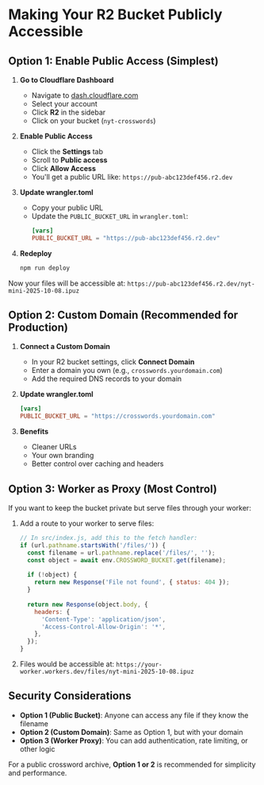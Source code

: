 # Making Your R2 Bucket Publicly Accessible

## Option 1: Enable Public Access (Simplest)

1. **Go to Cloudflare Dashboard**
   - Navigate to [dash.cloudflare.com](https://dash.cloudflare.com)
   - Select your account
   - Click **R2** in the sidebar
   - Click on your bucket (`nyt-crosswords`)

2. **Enable Public Access**
   - Click the **Settings** tab
   - Scroll to **Public access**
   - Click **Allow Access**
   - You'll get a public URL like: `https://pub-abc123def456.r2.dev`

3. **Update wrangler.toml**
   - Copy your public URL
   - Update the `PUBLIC_BUCKET_URL` in `wrangler.toml`:
     ```toml
     [vars]
     PUBLIC_BUCKET_URL = "https://pub-abc123def456.r2.dev"
     ```

4. **Redeploy**
   ```bash
   npm run deploy
   ```

Now your files will be accessible at: `https://pub-abc123def456.r2.dev/nyt-mini-2025-10-08.ipuz`

## Option 2: Custom Domain (Recommended for Production)

1. **Connect a Custom Domain**
   - In your R2 bucket settings, click **Connect Domain**
   - Enter a domain you own (e.g., `crosswords.yourdomain.com`)
   - Add the required DNS records to your domain

2. **Update wrangler.toml**
   ```toml
   [vars]
   PUBLIC_BUCKET_URL = "https://crosswords.yourdomain.com"
   ```

3. **Benefits**
   - Cleaner URLs
   - Your own branding
   - Better control over caching and headers

## Option 3: Worker as Proxy (Most Control)

If you want to keep the bucket private but serve files through your worker:

1. Add a route to your worker to serve files:
   ```javascript
   // In src/index.js, add this to the fetch handler:
   if (url.pathname.startsWith('/files/')) {
     const filename = url.pathname.replace('/files/', '');
     const object = await env.CROSSWORD_BUCKET.get(filename);
     
     if (!object) {
       return new Response('File not found', { status: 404 });
     }
     
     return new Response(object.body, {
       headers: {
         'Content-Type': 'application/json',
         'Access-Control-Allow-Origin': '*',
       },
     });
   }
   ```

2. Files would be accessible at: `https://your-worker.workers.dev/files/nyt-mini-2025-10-08.ipuz`

## Security Considerations

- **Option 1 (Public Bucket)**: Anyone can access any file if they know the filename
- **Option 2 (Custom Domain)**: Same as Option 1, but with your domain
- **Option 3 (Worker Proxy)**: You can add authentication, rate limiting, or other logic

For a public crossword archive, **Option 1 or 2** is recommended for simplicity and performance.
